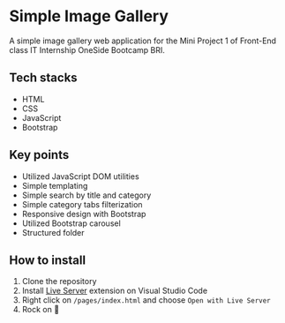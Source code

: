 # Simple Image Gallery

A simple image gallery web application for the Mini Project 1 of Front-End class IT Internship OneSide Bootcamp BRI.

## Tech stacks

- HTML
- CSS
- JavaScript
- Bootstrap

## Key points

- Utilized JavaScript DOM utilities
- Simple templating
- Simple search by title and category
- Simple category tabs filterization
- Responsive design with Bootstrap
- Utilized Bootstrap carousel
- Structured folder

## How to install

1. Clone the repository
2. Install [Live Server](https://marketplace.visualstudio.com/items?itemName=ritwickdey.LiveServer) extension on Visual Studio Code
3. Right click on `/pages/index.html` and choose `Open with Live Server`
4. Rock on 🚀
